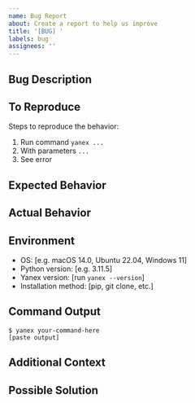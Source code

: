 ```yaml
---
name: Bug Report
about: Create a report to help us improve
title: '[BUG] '
labels: bug
assignees: ''
---
```


## Bug Description
<!-- A clear and concise description of what the bug is -->

## To Reproduce
Steps to reproduce the behavior:
1. Run command `yanex ...`
2. With parameters `...`
3. See error

## Expected Behavior
<!-- A clear description of what you expected to happen -->

## Actual Behavior
<!-- What actually happened -->

## Environment
- OS: [e.g. macOS 14.0, Ubuntu 22.04, Windows 11]
- Python version: [e.g. 3.11.5]
- Yanex version: [run `yanex --version`]
- Installation method: [pip, git clone, etc.]

## Command Output
<!-- Paste the full command output, including any error messages -->
```
$ yanex your-command-here
[paste output]
```

## Additional Context
<!-- Add any other context about the problem here -->

## Possible Solution
<!-- If you have ideas on how to fix this, please share -->